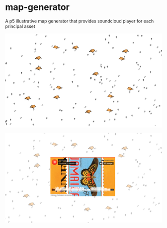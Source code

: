# map-generator
A p5 illustrative map generator that provides soundcloud player for each principal asset

![alt text](./rdm-src/map-generator1.png)

![alt text](./rdm-src/map-generator2.png)
